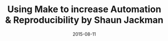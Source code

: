 ---
title: Using Make to increase Automation & Reproducibility by Shaun Jackman
text: Learn to use Make to manage your the data analysis pipeline!
location:  Simon Fraser University (Burnaby Campus) SSB 7172
link: https://github.com/ttimbers/studyGroup/issues/6
date: 2015-08-11

---